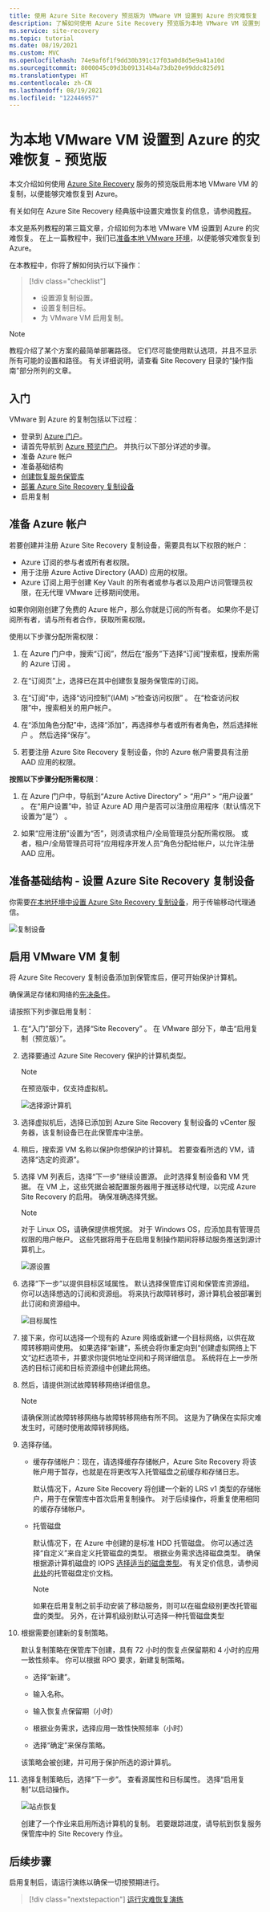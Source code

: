 ```yaml
---
title: 使用 Azure Site Recovery 预览版为 VMware VM 设置到 Azure 的灾难恢复
description: 了解如何使用 Azure Site Recovery 预览版为本地 VMware VM 设置到 Azure 的灾难恢复。
ms.service: site-recovery
ms.topic: tutorial
ms.date: 08/19/2021
ms.custom: MVC
ms.openlocfilehash: 74e9af6f1f9dd30b391c17f03a0d8d5e9a41a10d
ms.sourcegitcommit: 8000045c09d3b091314b4a73db20e99ddc825d91
ms.translationtype: HT
ms.contentlocale: zh-CN
ms.lasthandoff: 08/19/2021
ms.locfileid: "122446957"
---
```

# <a name="set-up-disaster-recovery-to-azure-for-on-premises-vmware-vms---preview"></a>为本地 VMware VM 设置到 Azure 的灾难恢复 - 预览版

本文介绍如何使用 [Azure Site Recovery](site-recovery-overview.md) 服务的预览版启用本地 VMware VM 的复制，以便能够灾难恢复到 Azure。

有关如何在 Azure Site Recovery 经典版中设置灾难恢复的信息，请参阅[教程](vmware-azure-tutorial.md)。

本文是系列教程的第三篇文章，介绍如何为本地 VMware VM 设置到 Azure 的灾难恢复。 在上一篇教程中，我们已[准备本地 VMware 环境](vmware-azure-tutorial-prepare-on-premises.md)，以便能够灾难恢复到 Azure。


在本教程中，你将了解如何执行以下操作：

> [!div class="checklist"]
> * 设置源复制设置。
> * 设置复制目标。
> * 为 VMware VM 启用复制。

> [!NOTE]
> 教程介绍了某个方案的最简单部署路径。 它们尽可能使用默认选项，并且不显示所有可能的设置和路径。 有关详细说明，请查看 Site Recovery 目录的“操作指南”部分所列的文章。

## <a name="get-started"></a>入门

VMware 到 Azure 的复制包括以下过程：

- 登录到 [Azure 门户](https://portal.azure.com/)。
- 请首先导航到 [Azure 预览门户](https://aka.ms/rcmcanary)。 并执行以下部分详述的步骤。
- 准备 Azure 帐户
- 准备基础结构
- [创建恢复服务保管库](/azure/site-recovery/quickstart-create-vault-template?tabs=CLI)
- [部署 Azure Site Recovery 复制设备](deploy-vmware-azure-replication-appliance-preview.md)
- 启用复制

## <a name="prepare-azure-account"></a>准备 Azure 帐户

若要创建并注册 Azure Site Recovery 复制设备，需要具有以下权限的帐户：

- Azure 订阅的参与者或所有者权限。
- 用于注册 Azure Active Directory (AAD) 应用的权限。
- Azure 订阅上用于创建 Key Vault 的所有者或参与者以及用户访问管理员权限，在无代理 VMware 迁移期间使用。

如果你刚刚创建了免费的 Azure 帐户，那么你就是订阅的所有者。 如果你不是订阅所有者，请与所有者合作，获取所需权限。

使用以下步骤分配所需权限：

1. 在 Azure 门户中，搜索“订阅”，然后在“服务”下选择“订阅”搜索框，搜索所需的 Azure 订阅  。

2. 在“订阅页”上，选择已在其中创建恢复服务保管库的订阅。

3. 在“订阅”中，选择“访问控制”(IAM) >“检查访问权限” 。 在“检查访问权限”中，搜索相关的用户帐户。

4. 在“添加角色分配”中，选择“添加”，再选择参与者或所有者角色，然后选择帐户 。 然后选择“保存”。

5. 若要注册 Azure Site Recovery 复制设备，你的 Azure 帐户需要具有注册 AAD 应用的权限。

**按照以下步骤分配所需权限**：

1. 在 Azure 门户中，导航到“Azure Active Directory” > “用户” > “用户设置”  。 在“用户设置”中，验证 Azure AD 用户是否可以注册应用程序（默认情况下设置为“是”） 。

2. 如果“应用注册”设置为“否”，则须请求租户/全局管理员分配所需权限。 或者，租户/全局管理员可将“应用程序开发人员”角色分配给帐户，以允许注册 AAD 应用。

## <a name="prepare-infrastructure---set-up-azure-site-recovery-replication-appliance"></a>准备基础结构 - 设置 Azure Site Recovery 复制设备

你需要[在本地环境中设置 Azure Site Recovery 复制设备](deploy-vmware-azure-replication-appliance-preview.md)，用于传输移动代理通信。

![复制设备](./media/vmware-azure-set-up-replication-tutorial-preview/replication-appliance.png)

## <a name="enable-replication-of-vmware-vms"></a>启用 VMware VM 复制

将 Azure Site Recovery 复制设备添加到保管库后，便可开始保护计算机。

确保满足存储和网络的[先决条件](vmware-physical-azure-support-matrix.md)。

请按照下列步骤启用复制：

1. 在“入门”部分下，选择“Site Recovery” 。 在 VMware 部分下，单击“启用复制（预览版）”。

2. 选择要通过 Azure Site Recovery 保护的计算机类型。

   > [!NOTE]
   > 在预览版中，仅支持虚拟机。

   ![选择源计算机](./media/vmware-azure-set-up-replication-tutorial-preview/select-source.png)

3. 选择虚拟机后，选择已添加到 Azure Site Recovery 复制设备的 vCenter 服务器，该复制设备已在此保管库中注册。

4. 稍后，搜索源 VM 名称以保护你想保护的计算机。 若要查看所选的 VM，请选择“选定的资源”。

5. 选择 VM 列表后，选择“下一步”继续设置源。 此时选择复制设备和 VM 凭据。 在 VM 上，这些凭据会被配置服务器用于推送移动代理，以完成 Azure Site Recovery 的启用。 确保准确选择凭据。

   >[!NOTE]
   >对于 Linux OS，请确保提供根凭据。 对于 Windows OS，应添加具有管理员权限的用户帐户。 这些凭据将用于在启用复制操作期间将移动服务推送到源计算机上。

   ![源设置](./media/vmware-azure-set-up-replication-tutorial-preview/source-settings.png)

6. 选择“下一步”以提供目标区域属性。 默认选择保管库订阅和保管库资源组。 你可以选择想选的订阅和资源组。 将来执行故障转移时，源计算机会被部署到此订阅和资源组中。

   ![目标属性](./media/vmware-azure-set-up-replication-tutorial-preview/target-properties.png)

7. 接下来，你可以选择一个现有的 Azure 网络或新建一个目标网络，以供在故障转移期间使用。 如果选择“新建”，系统会将你重定向到“创建虚拟网络上下文”边栏选项卡，并要求你提供地址空间和子网详细信息。 系统将在上一步所选的目标订阅和目标资源组中创建此网络。

8. 然后，请提供测试故障转移网络详细信息。

   > [!NOTE]
   > 请确保测试故障转移网络与故障转移网络有所不同。 这是为了确保在实际灾难发生时，可随时使用故障转移网络。

9. 选择存储。

    - 缓存存储帐户：现在，请选择缓存存储帐户，Azure Site Recovery 将该帐户用于暂存，也就是在将更改写入托管磁盘之前缓存和存储日志。

      默认情况下，Azure Site Recovery 将创建一个新的 LRS v1 类型的存储帐户，用于在保管库中首次启用复制操作。 对于后续操作，将重复使用相同的缓存存储帐户。
    -  托管磁盘

       默认情况下，在 Azure 中创建的是标准 HDD 托管磁盘。 你可以通过选择“自定义”来自定义托管磁盘的类型。 根据业务需求选择磁盘类型。 确保根据源计算机磁盘的 IOPS [选择适当的磁盘类型](/azure/virtual-machines/disks-types#disk-comparison)。 有关定价信息，请参阅[此处](https://azure.microsoft.com/pricing/details/managed-disks/)的托管磁盘定价文档。

       >[!NOTE]
       > 如果在启用复制之前手动安装了移动服务，则可以在磁盘级别更改托管磁盘的类型。 另外，在计算机级别默认可选择一种托管磁盘类型

10. 根据需要创建新的复制策略。

     默认复制策略在保管库下创建，具有 72 小时的恢复点保留期和 4 小时的应用一致性频率。  你可以根据 RPO 要求，新建复制策略。

     - 选择“新建”。

     - 输入名称。

     - 输入恢复点保留期（小时）

     - 根据业务需求，选择应用一致性快照频率（小时）

     - 选择“确定”来保存策略。

     该策略会被创建，并可用于保护所选的源计算机。

11. 选择复制策略后，选择“下一步”。 查看源属性和目标属性。 选择“启用复制”以启动操作。

    ![站点恢复](./media/vmware-azure-set-up-replication-tutorial-preview/enable-replication.png)

    创建了一个作业来启用所选计算机的复制。 若要跟踪进度，请导航到恢复服务保管库中的 Site Recovery 作业。


## <a name="next-steps"></a>后续步骤
启用复制后，请运行演练以确保一切按预期进行。
> [!div class="nextstepaction"]
> [运行灾难恢复演练](site-recovery-test-failover-to-azure.md)
